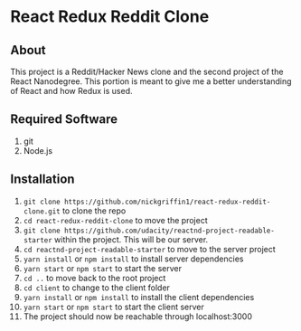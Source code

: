 # React Redux Reddit Clone

## About
This project is a Reddit/Hacker News clone and the second project of the React Nanodegree. This portion is meant to give me a better understanding of React and how Redux is used.

## Required Software
1. git
2. Node.js

## Installation
1. `git clone https://github.com/nickgriffin1/react-redux-reddit-clone.git` to clone the repo
2. `cd react-redux-reddit-clone` to move the project
3. `git clone https://github.com/udacity/reactnd-project-readable-starter` within the project. This will be our server.
4. `cd reactnd-project-readable-starter` to move to the server project
5. `yarn install` or `npm install` to install server dependencies
6. `yarn start` or `npm start` to start the server
7. `cd ..` to move back to the root project
8. `cd client` to change to the client folder
9. `yarn install` or `npm install` to install the client dependencies
10. `yarn start` or `npm start` to start the client server
11. The project should now be reachable through localhost:3000
